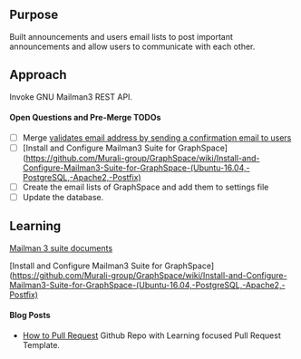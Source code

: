## Purpose
Built announcements and users email lists to post important announcements and allow users to communicate with each other. 

## Approach
Invoke GNU Mailman3 REST API. 

#### Open Questions and Pre-Merge TODOs
- [ ] Merge [validates email address by sending a confirmation email to users](https://github.com/Murali-group/GraphSpace/pull/368)
- [ ] [Install and Configure Mailman3 Suite for GraphSpace](https://github.com/Murali-group/GraphSpace/wiki/Install-and-Configure-Mailman3-Suite-for-GraphSpace-(Ubuntu-16.04,-PostgreSQL,-Apache2,-Postfix)
- [ ] Create the email lists of GraphSpace and add them to settings file
- [ ] Update the database.

## Learning
[Mailman 3 suite documents](http://docs.mailman3.org/en/latest/)

[Install and Configure Mailman3 Suite for GraphSpace](https://github.com/Murali-group/GraphSpace/wiki/Install-and-Configure-Mailman3-Suite-for-GraphSpace-(Ubuntu-16.04,-PostgreSQL,-Apache2,-Postfix)


#### Blog Posts
- [How to Pull Request](https://github.com/flexyford/pull-request) Github Repo with Learning focused Pull Request Template.

